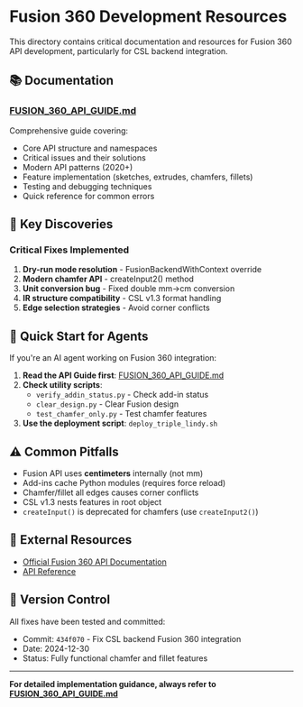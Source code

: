 # Fusion 360 Development Resources

This directory contains critical documentation and resources for Fusion 360 API development, particularly for CSL backend integration.

## 📚 Documentation

### [FUSION_360_API_GUIDE.md](./FUSION_360_API_GUIDE.md)
Comprehensive guide covering:
- Core API structure and namespaces
- Critical issues and their solutions
- Modern API patterns (2020+)
- Feature implementation (sketches, extrudes, chamfers, fillets)
- Testing and debugging techniques
- Quick reference for common errors

## 🔧 Key Discoveries

### Critical Fixes Implemented
1. **Dry-run mode resolution** - FusionBackendWithContext override
2. **Modern chamfer API** - createInput2() method
3. **Unit conversion bug** - Fixed double mm→cm conversion
4. **IR structure compatibility** - CSL v1.3 format handling
5. **Edge selection strategies** - Avoid corner conflicts

## 🚀 Quick Start for Agents

If you're an AI agent working on Fusion 360 integration:

1. **Read the API Guide first**: [FUSION_360_API_GUIDE.md](./FUSION_360_API_GUIDE.md)
2. **Check utility scripts**:
   - `verify_addin_status.py` - Check add-in status
   - `clear_design.py` - Clear Fusion design
   - `test_chamfer_only.py` - Test chamfer features
3. **Use the deployment script**: `deploy_triple_lindy.sh`

## ⚠️ Common Pitfalls

- Fusion API uses **centimeters** internally (not mm)
- Add-ins cache Python modules (requires force reload)
- Chamfer/fillet all edges causes corner conflicts
- CSL v1.3 nests features in root object
- `createInput()` is deprecated for chamfers (use `createInput2()`)

## 📖 External Resources

- [Official Fusion 360 API Documentation](https://help.autodesk.com/view/fusion360/ENU/)
- [API Reference](https://help.autodesk.com/cloudhelp/ENU/Fusion-360-API/files/API_intro.htm)

## 🔄 Version Control

All fixes have been tested and committed:
- Commit: `434f070` - Fix CSL backend Fusion 360 integration
- Date: 2024-12-30
- Status: Fully functional chamfer and fillet features

---

**For detailed implementation guidance, always refer to [FUSION_360_API_GUIDE.md](./FUSION_360_API_GUIDE.md)**
